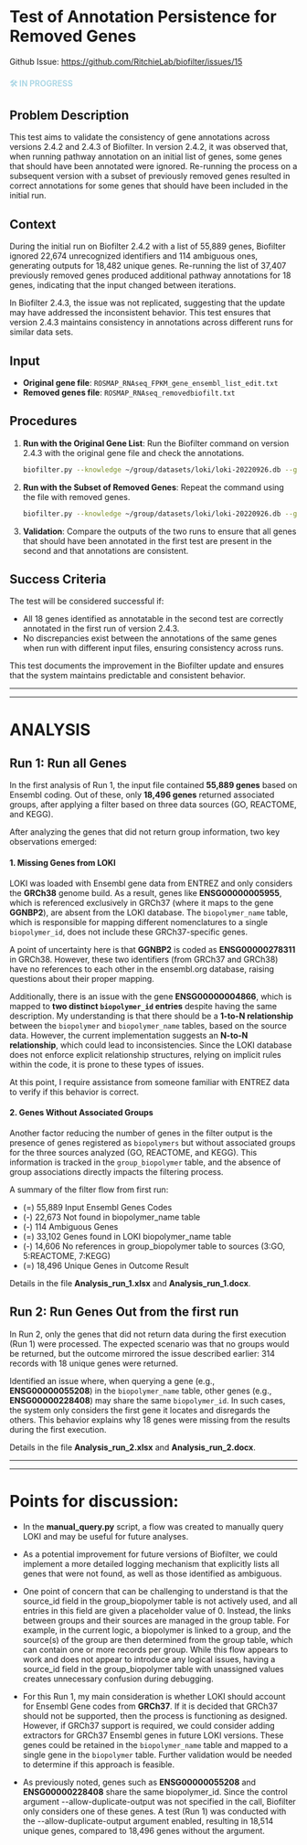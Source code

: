 # Test of Annotation Persistence for Removed Genes

Github Issue: https://github.com/RitchieLab/biofilter/issues/15

#### <span style="color:#ADD8E6;">🛠️ **IN PROGRESS**</span>

## Problem Description
This test aims to validate the consistency of gene annotations across versions 2.4.2 and 2.4.3 of Biofilter. In version 2.4.2, it was observed that, when running pathway annotation on an initial list of genes, some genes that should have been annotated were ignored. Re-running the process on a subsequent version with a subset of previously removed genes resulted in correct annotations for some genes that should have been included in the initial run.

## Context
During the initial run on Biofilter 2.4.2 with a list of 55,889 genes, Biofilter ignored 22,674 unrecognized identifiers and 114 ambiguous ones, generating outputs for 18,482 unique genes. Re-running the list of 37,407 previously removed genes produced additional pathway annotations for 18 genes, indicating that the input changed between iterations.

In Biofilter 2.4.3, the issue was not replicated, suggesting that the update may have addressed the inconsistent behavior. This test ensures that version 2.4.3 maintains consistency in annotations across different runs for similar data sets.

## Input
- **Original gene file**: `ROSMAP_RNAseq_FPKM_gene_ensembl_list_edit.txt`
- **Removed genes file**: `ROSMAP_RNAseq_removedbiofilt.txt`

## Procedures
1. **Run with the Original Gene List**: Run the Biofilter command on version 2.4.3 with the original gene file and check the annotations.
    ```bash
    biofilter.py --knowledge ~/group/datasets/loki/loki-20220926.db --gene-file ROSMAP_RNAseq_FPKM_gene_ensembl_list_edit.txt --gene-identifier-type ensembl_gid --filter gene group source --source kegg reactome go --verbose --report-configuration --prefix ROSMAP_RNAseq_ENSEMBL_gene_pathways_2.4.3 --overwrite
    ```

2. **Run with the Subset of Removed Genes**: Repeat the command using the file with removed genes.
    ```bash
    biofilter.py --knowledge ~/group/datasets/loki/loki-20220926.db --gene-file ROSMAP_RNAseq_removedbiofilt_2.4.3.txt --gene-identifier-type ensembl_gid --filter gene group source --source kegg reactome go --verbose --report-configuration --prefix ROSMAP_RNAseq_removedbiofilt_2.4.3 --overwrite
    ```
3. **Validation**: Compare the outputs of the two runs to ensure that all genes that should have been annotated in the first test are present in the second and that annotations are consistent.

## Success Criteria
The test will be considered successful if:
- All 18 genes identified as annotatable in the second test are correctly annotated in the first run of version 2.4.3.
- No discrepancies exist between the annotations of the same genes when run with different input files, ensuring consistency across runs.

This test documents the improvement in the Biofilter update and ensures that the system maintains predictable and consistent behavior.

---
---


# ANALYSIS


## Run 1: Run all Genes

In the first analysis of Run 1, the input file contained **55,889 genes** based on Ensembl coding. Out of these, only **18,496 genes** returned associated groups, after applying a filter based on three data sources (GO, REACTOME, and KEGG).

After analyzing the genes that did not return group information, two key observations emerged:


#### 1. Missing Genes from LOKI

LOKI was loaded with Ensembl gene data from ENTREZ and only considers the **GRCh38** genome build. As a result, genes like **ENSG00000005955**, which is referenced exclusively in GRCh37 (where it maps to the gene **GGNBP2**), are absent from the LOKI database. The `biopolymer_name` table, which is responsible for mapping different nomenclatures to a single `biopolymer_id`, does not include these GRCh37-specific genes.

A point of uncertainty here is that **GGNBP2** is coded as **ENSG00000278311** in GRCh38. However, these two identifiers (from GRCh37 and GRCh38) have no references to each other in the ensembl.org database, raising questions about their proper mapping.

Additionally, there is an issue with the gene **ENSG00000004866**, which is mapped to **two distinct `biopolymer_id` entries** despite having the same description. My understanding is that there should be a **1-to-N relationship** between the `biopolymer` and `biopolymer_name` tables, based on the source data. However, the current implementation suggests an **N-to-N relationship**, which could lead to inconsistencies. Since the LOKI database does not enforce explicit relationship structures, relying on implicit rules within the code, it is prone to these types of issues. 

At this point, I require assistance from someone familiar with ENTREZ data to verify if this behavior is correct.


#### 2. Genes Without Associated Groups

Another factor reducing the number of genes in the filter output is the presence of genes registered as `biopolymers` but without associated groups for the three sources analyzed (GO, REACTOME, and KEGG). This information is tracked in the `group_biopolymer` table, and the absence of group associations directly impacts the filtering process.

A summary of the filter flow from first run:
- (=) 55,889 Input Ensembl Genes Codes
- (-) 22,673 Not found in biopolymer_name table
- (-)    114 Ambiguous Genes
- (=) 33,102 Genes found in LOKI biopolymer_name table
- (-) 14,606 No references in group_biopolymer table to sources (3:GO, 5:REACTOME, 7:KEGG)  
- (=) 18,496 Unique Genes in Outcome Result

Details in the file **Analysis_run_1.xlsx** and **Analysis_run_1.docx**.


## Run 2: Run Genes Out from the first run

In Run 2, only the genes that did not return data during the first execution (Run 1) were processed. The expected scenario was that no groups would be returned, but the outcome mirrored the issue described earlier: 314 records with 18 unique genes were returned.

Identified an issue where, when querying a gene (e.g., **ENSG00000055208**) in the `biopolymer_name` table, other genes (e.g., **ENSG00000228408**) may share the same `biopolymer_id`. In such cases, the system only considers the first gene it locates and disregards the others. This behavior explains why 18 genes were missing from the results during the first execution.

Details in the file **Analysis_run_2.xlsx** and **Analysis_run_2.docx**.


---
---

# Points for discussion:

- In the **manual_query.py** script, a flow was created to manually query LOKI and may be useful for future analyses.

- As a potential improvement for future versions of Biofilter, we could implement a more detailed logging mechanism that explicitly lists all genes that were not found, as well as those identified as ambiguous.

- One point of concern that can be challenging to understand is that the source_id field in the group_biopolymer table is not actively used, and all entries in this field are given a placeholder value of 0. Instead, the links between groups and their sources are managed in the group table. For example, in the current logic, a biopolymer is linked to a group, and the source(s) of the group are then determined from the group table, which can contain one or more records per group. While this flow appears to work and does not appear to introduce any logical issues, having a source_id field in the group_biopolymer table with unassigned values ​​creates unnecessary confusion during debugging.

- For this Run 1, my main consideration is whether LOKI should account for Ensembl Gene codes from **GRCh37**. If it is decided that GRCh37 should not be supported, then the process is functioning as designed. However, if GRCh37 support is required, we could consider adding extractors for GRCh37 Ensembl genes in future LOKI versions. These genes could be retained in the `biopolymer_name` table and mapped to a single gene in the `biopolymer` table. Further validation would be needed to determine if this approach is feasible.

- As previously noted, genes such as **ENSG00000055208** and **ENSG00000228408** share the same biopolymer_id. Since the control argument --allow-duplicate-output was not specified in the call, Biofilter only considers one of these genes. A test (Run 1) was conducted with the --allow-duplicate-output argument enabled, resulting in 18,514 unique genes, compared to 18,496 genes without the argument.












